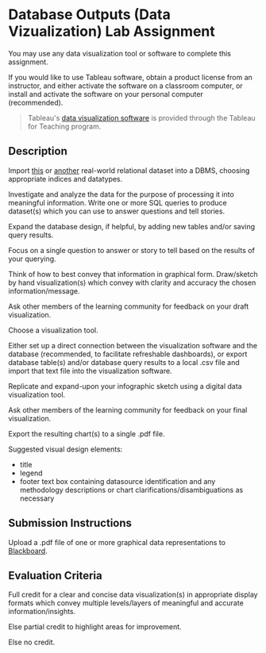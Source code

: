 # Database Outputs (Data Vizualization) Lab Assignment

You may use any data visualization tool or software to complete this assignment.

If you would like to use Tableau software, obtain a product license from an instructor, and either activate the software on a classroom computer, or install and activate the software on your personal computer (recommended).

> Tableau's [data visualization software](http://www.tableau.com/data-visualization-software) is provided through the Tableau for Teaching program.

## Description

Import [this](https://github.com/gwu-business/open-data-library/tree/master/relational-data/evanston_healthscores) or [another](https://github.com/gwu-business/istm-4121/blob/master/notes/data-analysis.md#relational-datasets) real-world relational dataset into a DBMS, choosing appropriate indices and datatypes.

Investigate and analyze the data for the purpose of processing it into meaningful information. Write one or more SQL queries to produce dataset(s) which you can use to answer questions and tell stories.

Expand the database design, if helpful, by adding new tables and/or saving query results.


Focus on a single question to answer or story to tell based on the results of your querying.

Think of how to best convey that information in graphical form. Draw/sketch by hand visualization(s) which convey with clarity and accuracy the chosen information/message.

Ask other members of the learning community for feedback on your draft visualization.

Choose a visualization tool.

Either set up a direct connection between the visualization software and the database (recommended, to facilitate refreshable dashboards), or export database table(s) and/or database query results to a local .csv file and import that text file into the visualization software.

Replicate and expand-upon your infographic sketch using a digital data visualization tool.

Ask other members of the learning community for feedback on your final visualization.

Export the resulting chart(s) to a single .pdf file.

Suggested visual design elements:

  + title
  + legend
  + footer text box containing datasource identification and any methodology descriptions or chart clarifications/disambiguations as necessary

## Submission Instructions

Upload a .pdf file of one or more graphical data representations to [Blackboard](https://blackboard.gwu.edu/webapps/assignment/uploadAssignment?content_id=_6911618_1&course_id=_260328_1&assign_group_id=&mode=cpview).

## Evaluation Criteria

Full credit for a clear and concise data visualization(s) in appropriate display formats which convey multiple levels/layers of meaningful and accurate information/insights.

Else partial credit to highlight areas for improvement.

Else no credit.

